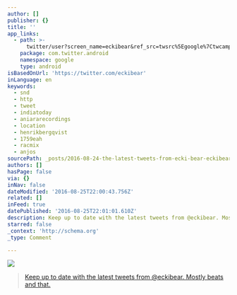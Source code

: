 ```yaml
---
author: []
publisher: {}
title: ''
app_links:
  - path: >-
      twitter/user?screen_name=eckibear&ref_src=twsrc%5Egoogle%7Ctwcamp%5Eandroidseo%7Ctwgr%5Eprofile
    package: com.twitter.android
    namespace: google
    type: android
isBasedOnUrl: 'https://twitter.com/eckibear'
inLanguage: en
keywords:
  - snd
  - http
  - tweet
  - indiatoday
  - aniararecordings
  - location
  - henrikbergqvist
  - 1759eah
  - racmix
  - anjos
sourcePath: _posts/2016-08-24-the-latest-tweets-from-ecki-bear-eckibear-beeeaths-and-t.md
authors: []
hasPage: false
via: {}
inNav: false
dateModified: '2016-08-25T22:00:43.756Z'
related: []
inFeed: true
datePublished: '2016-08-25T22:01:01.610Z'
description: Keep up to date with the latest tweets from @eckibear. Mostly beats and that.
starred: false
_context: 'http://schema.org'
_type: Comment

---
```

![](https://the-grid-user-content.s3-us-west-2.amazonaws.com/6433251b-6ab7-4afd-875c-46781ed6908b.png)

> [Keep up to date with the latest tweets from @eckibear. Mostly beats and that.][0]



[0]: http://twitter.com/eckibear
